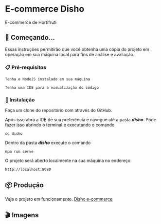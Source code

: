 # E-commerce Disho

E-commerce de Hortifruti

## 🚀 Começando...

Essas instruções permitirão que você obtenha uma cópia do projeto em operação em sua máquina local para fins de análise e avaliação.

### 📋 Pré-requisitos

```
Tenha o NodeJS instalado em sua máquina
```

```
Tenha uma IDE para a visualização do código
```

### 🔧 Instalação

Faça um clone do repositório com através do GitHub.

Após isso abra a IDE de sua preferência e navegue até a pasta **_disho_**.
Pode fazer isso abrindo o terminal e executando o comando

```
cd disho
```

Dentro da pasta **_disho_** execute o comando

```
npm run serve
```

O projeto será aberto localmente na sua máquina no endereço

```
http://localhost:8080
```

## 📦 Produção

Veja o projeto em funcionamento. [Disho e-commerce](https://disho-ecommerce.vercel.app/)

## :clapper: Imagens
